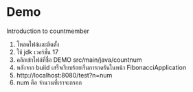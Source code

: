# Demo
Introduction to countmember
1. โหลดไฟล์และติดตั้ง
2. ใช้ jdk เวอร์ชั่น 17
3. คลิกเข้าไฟล์ที่ชื่อ DEMO src/main/java/countnum
4. หลังจาก buiid เสร็จเรียบร้อยเริ่มการกดรันในหน้า FibonacciApplication
5. http://localhost:8080/test?n=num
6. num คือ จำนวนที่เราจะกรอก
   
